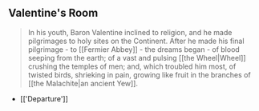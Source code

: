 ## Valentine's Room
> In his youth, Baron Valentine inclined to religion, and he made pilgrimages to holy sites on the Continent. After he made his final pilgrimage - to [[Fermier Abbey]] - the dreams began - of blood seeping from the earth; of a vast and pulsing [[the Wheel|Wheel]] crushing the temples of men; and, which troubled him most, of twisted birds, shrieking in pain, growing like fruit in the branches of [[the Malachite|an ancient Yew]].
- [['Departure']]